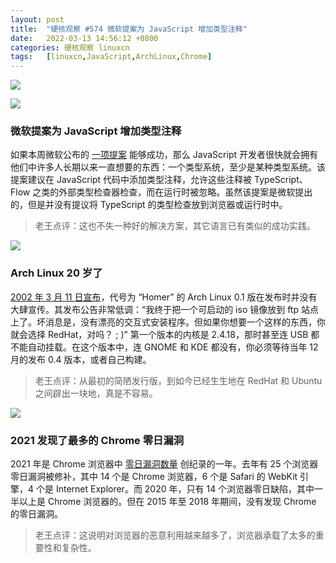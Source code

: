 ```yaml
---
layout: post
title:	"硬核观察 #574 微软提案为 JavaScript 增加类型注释"
date:	2022-03-13 14:56:12 +0800 
categories:	硬核观察 linuxcn 
tags:	[linuxcn,JavaScript,ArchLinux,Chrome]
---
```



![](/Asserts/Images//attachment/album/202203/13/145505eb0cv0v3wr15yqsy.jpg)


![](/Asserts/Images//attachment/album/202203/13/145522vf970si7d6p963ff.jpg)


### 微软提案为 JavaScript 增加类型注释


如果本周微软公布的 [一项提案](https://devblogs.microsoft.com/typescript/a-proposal-for-type-syntax-in-javascript/) 能够成功，那么 JavaScript 开发者很快就会拥有他们中许多人长期以来一直想要的东西：一个类型系统，至少是某种类型系统。该提案建议在 JavaScript 代码中添加类型注释，允许这些注释被 TypeScript、Flow 之类的外部类型检查器检查，而在运行时被忽略。虽然该提案是微软提出的，但是并没有提议将 TypeScript 的类型检查放到浏览器或运行时中。



> 
> 老王点评：这也不失一种好的解决方案，其它语言已有类似的成功实践。
> 
> 
> 


![](/Asserts/Images//attachment/album/202203/13/145532hbtzvkttjt63crvz.jpg)


### Arch Linux 20 岁了


[2002 年 3 月 11 日宣布](https://www.neowin.net/news/btw-it039s-my-birthday---arch-linux-becomes-20-years-old-today/)，代号为 “Homer” 的 Arch Linux 0.1 版在发布时并没有大肆宣传。其发布公告非常低调：“我终于把一个可启动的 iso 镜像放到 ftp 站点上了。坏消息是，没有漂亮的交互式安装程序。但如果你想要一个这样的东西，你就会选择 RedHat，对吗？ ; )” 第一个版本的内核是 2.4.18，那时甚至连 USB 都不能自动挂载。在这个版本中，连 GNOME 和 KDE 都没有，你必须等待当年 12 月的发布 0.4 版本，或者自己构建。



> 
> 老王点评：从最初的简陋发行版，到如今已经生生地在 RedHat 和 Ubuntu 之间辟出一块地，真是不容易。
> 
> 
> 


![](/Asserts/Images//attachment/album/202203/13/145552m9t2irgf191xiius.jpg)


### 2021 发现了最多的 Chrome 零日漏洞


2021 年是 Chrome 浏览器中 [零日漏洞数量](https://www.zdnet.com/article/google-more-chrome-browser-zero-day-flaws-are-being-spotted-in-the-wild-thats-not-always-a-bad-thing/) 创纪录的一年。去年有 25 个浏览器零日漏洞被修补，其中 14 个是 Chrome 浏览器，6 个是 Safari 的 WebKit 引擎，4 个是 Internet Explorer。而 2020 年，只有 14 个浏览器零日缺陷，其中一半以上是 Chrome 浏览器的。但在 2015 年至 2018 年期间，没有发现 Chrome 的零日漏洞。



> 
> 老王点评：这说明对浏览器的恶意利用越来越多了，浏览器承载了太多的重要性和复杂性。
> 
> 
>
